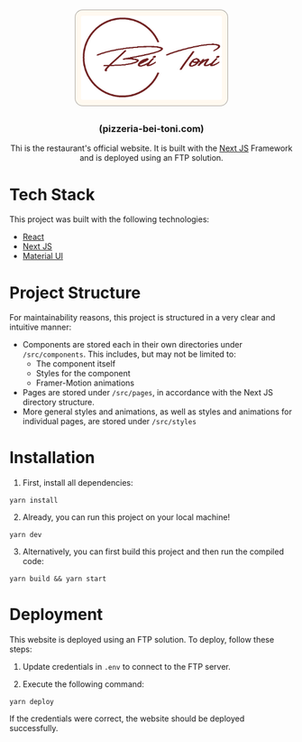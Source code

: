 <h1 align="center">
    <img
        src="public/logo/logo.png"
        alt="Pizzeria Bei Toni"
        style=
        "
            width: 250px;
            background: #fff9f0;
            padding: 10px;
            border-radius: 14px;
            border: 1px solid rgba(0,0,0,0.33);
        "
    />
</h1>

<h3 align="center">
  (pizzeria-bei-toni.com)
</h3>

<p align="center">
    Thi is the restaurant's official website. It is built with the
    <a href="https://nextjs.org" target="_blank" rel="noreferrer">Next JS</a>
    Framework and is deployed using an FTP solution.
</p>


# Tech Stack

This project was built with the following technologies:
- [React](https://reactjs.org)
- [Next JS](https://nextjs.org)
- [Material UI](https://mui.com)


# Project Structure

For maintainability reasons, this project is structured in a very clear
and intuitive manner:
- Components are stored each in their own directories under `/src/components`.
  This includes, but may not be limited to:
    - The component itself
    - Styles for the component
    - Framer-Motion animations
- Pages are stored under `/src/pages`, in accordance with the Next JS
  directory structure.
- More general styles and animations, as well as styles and animations for
  individual pages, are stored under `/src/styles`


# Installation

1. First, install all dependencies:

```shell
yarn install
```

2. Already, you can run this project on your local machine!

```shell
yarn dev
```

3. Alternatively, you can first build this project and then run the
   compiled code:

```shell
yarn build && yarn start
```

# Deployment

This website is deployed using an FTP solution. To deploy, follow these
steps:

1. Update credentials in `.env` to connect to the FTP server.

2. Execute the following command:

```shell
yarn deploy
```

If the credentials were correct, the website should be deployed successfully.